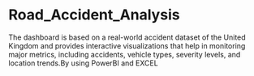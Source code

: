 # Road_Accident_Analysis
The dashboard is based on a real-world accident dataset of the United Kingdom and provides interactive  visualizations that help in monitoring major metrics, including accidents, vehicle types, severity levels, and  location trends.By using PowerBI and EXCEL
